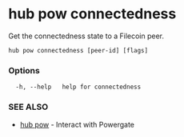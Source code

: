 # hub pow connectedness

Get the connectedness state to a Filecoin peer.

```
hub pow connectedness [peer-id] [flags]
```

### Options

```
  -h, --help   help for connectedness
```

### SEE ALSO

* [hub pow](hub_pow.md)	 - Interact with Powergate
